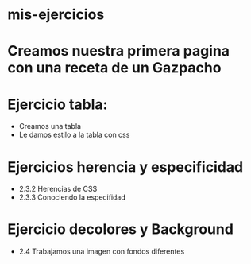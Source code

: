 # mis-ejercicios

# Creamos nuestra primera pagina con una receta de un Gazpacho

# Ejercicio tabla:

- Creamos una tabla
- Le damos estilo a la tabla con css

# Ejercicios herencia y especificidad

- 2.3.2 Herencias de CSS
- 2.3.3 Conociendo la especifidad

# Ejercicio decolores y Background

- 2.4 Trabajamos una imagen con fondos diferentes

